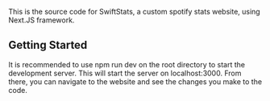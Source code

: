 This is the source code for SwiftStats, a custom spotify stats website, using Next.JS framework.

## Getting Started

It is recommended to use npm run dev on the root directory to start the development server. This will start the server on localhost:3000.
From there, you can navigate to the website and see the changes you make to the code.

